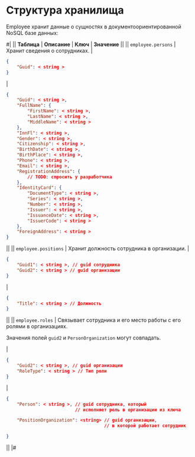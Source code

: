 # Структура хранилища

Employee хранит данные о сущностях в документоориентированной NoSQL базе данных:

#|
|| **Таблица** | **Описание** | **Ключ** | **Значение** ||
|| `employee.persons` | Хранит сведения о сотрудниках. |
```json
{
    "Guid": < string > 
}
```
|
```json
{
    "Guid": < string >,
    "FullName": {
        "FirstName": < string >,
        "LastName": < string >,
        "MiddleName": < string >
    },
    "InnFl": < string >,
    "Gender": < string >,
    "Citizenship": < string >,
    "BirthDate": < string >,
    "BirthPlace": < string >,
    "Phone": < string >,
    "Email": < string >,
    "RegistrationAddress": {
        // TODO: спросить у разработчика
    },
    "IdentityCard": {
        "DocumentType": < string >,
        "Series": < string >,
        "Number": < string >,
        "Issuer": < string >,
        "IssuanceDate": < string >,
        "IssuerCode": < string >
    },
    "ForeignAddress": < string >
}
```
||
|| `employee.positions` | Хранит должность сотрудника в организации. |
```json
{
    "Guid1": < string >, // guid сотрудника
    "Guid2": < string > // guid организации
}
```
|
```json
{
    "Title": < string > // Должность
}
```
||
|| `employee.roles` | Связывает сотрудника и его место работы с его ролями в организациях.

Значения полей `guid2` и `PersonOrganization` могут совпадать.

|
```json
{
    "Guid2": < string >, // guid организации
    "RoleType": < string > // Тип роли
}
```
|
```json
{
    "Person": < string >, // guid сотрудника, который
                          // исполняет роль в организации из ключа

    "PositionOrganization": <string> // guid организации,
                                     // в которой работает сотрудник

}
```
||
|#